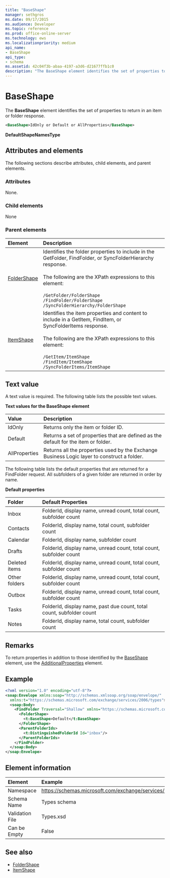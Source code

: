 ```yaml
---
title: "BaseShape"
manager: sethgros
ms.date: 09/17/2015
ms.audience: Developer
ms.topic: reference
ms.prod: office-online-server
ms.technology: ews
ms.localizationpriority: medium
api_name:
- BaseShape
api_type:
- schema
ms.assetid: 42c04f3b-abaa-4197-a3d6-d21677ffb1c0
description: "The BaseShape element identifies the set of properties to return in an item or folder response."
---
```


# BaseShape

The **BaseShape** element identifies the set of properties to return in an item or folder response. 
  
```xml
<BaseShape>IdOnly or Default or AllProperties</BaseShape>
```

 **DefaultShapeNamesType**
## Attributes and elements

The following sections describe attributes, child elements, and parent elements.
  
### Attributes

None.
  
### Child elements

None
  
### Parent elements

|**Element**|**Description**|
|:-----|:-----|
|[FolderShape](foldershape.md) <br/> | Identifies the folder properties to include in the GetFolder, FindFolder, or SyncFolderHierarchy response.<br/><br/>The following are the XPath expressions to this element:<br/><br/>`/GetFolder/FolderShape` <br/>  `/FindFolder/FolderShape` <br/>  `/SyncFolderHierarchy/FolderShape` <br/> |
|[ItemShape](itemshape.md) <br/> | Identifies the item properties and content to include in a GetItem, FindItem, or SyncFolderItems response.<br/><br/>The following are the XPath expressions to this element:<br/><br/>`/GetItem/ItemShape` <br/>  `/FindItem/ItemShape` <br/>  `/SyncFolderItems/ItemShape` <br/> |
   
## Text value

A text value is required. The following table lists the possible text values.
  
**Text values for the BaseShape element**

|**Value**|**Description**|
|:-----|:-----|
|IdOnly  <br/> |Returns only the item or folder ID.  <br/> |
|Default  <br/> |Returns a set of properties that are defined as the default for the item or folder.  <br/> |
|AllProperties  <br/> |Returns all the properties used by the Exchange Business Logic layer to construct a folder.  <br/> |
   
The following table lists the default properties that are returned for a FindFolder request. All subfolders of a given folder are returned in order by name.
  
**Default properties**

|**Folder**|**Default Properties**|
|:-----|:-----|
|Inbox  <br/> |FolderId, display name, unread count, total count, subfolder count  <br/> |
|Contacts  <br/> |FolderId, display name, total count, subfolder count  <br/> |
|Calendar  <br/> |FolderId, display name, subfolder count  <br/> |
|Drafts  <br/> |FolderId, display name, unread count, total count, subfolder count  <br/> |
|Deleted items  <br/> |FolderId, display name, unread count, total count, subfolder count  <br/> |
|Other folders  <br/> |FolderId, display name, unread count, total count, subfolder count  <br/> |
|Outbox  <br/> |FolderId, display name, unread count, total count, subfolder count  <br/> |
|Tasks  <br/> |FolderId, display name, past due count, total count, subfolder count  <br/> |
|Notes  <br/> |FolderId, display name, total count, subfolder count  <br/> |
   
## Remarks

To return properties in addition to those identified by the [BaseShape](baseshape.md) element, use the [AdditionalProperties](additionalproperties.md) element. 
  
## Example

```XML
<?xml version="1.0" encoding="utf-8"?>
<soap:Envelope xmlns:soap="http://schemas.xmlsoap.org/soap/envelope/"
  xmlns:t="https://schemas.microsoft.com/exchange/services/2006/types">
  <soap:Body>
    <FindFolder Traversal="Shallow" xmlns="https://schemas.microsoft.com/exchange/services/2006/messages">
      <FolderShape>
        <t:BaseShape>Default</t:BaseShape>
      </FolderShape>
      <ParentFolderIds>
        <t:DistinguishedFolderId Id="inbox"/>
      </ParentFolderIds>
    </FindFolder>
  </soap:Body>
</soap:Envelope>
```

## Element information

| Element | Example |
|:-----|:-----|
|Namespace  <br/> |https://schemas.microsoft.com/exchange/services/2006/types  <br/> |
|Schema Name  <br/> |Types schema  <br/> |
|Validation File  <br/> |Types.xsd  <br/> |
|Can be Empty  <br/> |False  <br/> |
   
## See also

- [FolderShape](foldershape.md)
- [ItemShape](itemshape.md)

